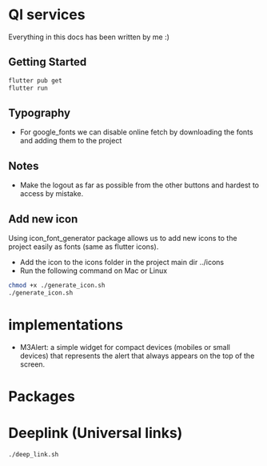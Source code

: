 # QI services
Everything in this docs has been written by me :)

## Getting Started
```bash
flutter pub get
flutter run
```

## Typography
- For google_fonts we can disable online fetch by downloading the fonts and adding them to the project


## Notes
- Make the logout as far as possible from the other buttons and hardest to access by mistake.


## Add new icon
Using icon_font_generator package allows us to add new icons to the project easily as fonts (same as flutter icons).
- Add the icon to the icons folder in the project main dir ../icons
- Run the following command on Mac or Linux
```bash
chmod +x ./generate_icon.sh
./generate_icon.sh
```


# implementations
- M3Alert: a simple widget for compact devices (mobiles or small devices) that represents the alert that always appears on the top of the screen.

# Packages


# Deeplink (Universal links)
``` bash
./deep_link.sh
```